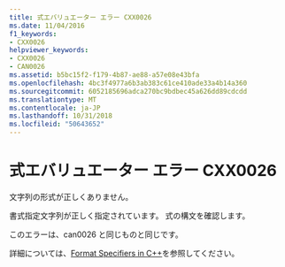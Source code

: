 ```yaml
---
title: 式エバリュエーター エラー CXX0026
ms.date: 11/04/2016
f1_keywords:
- CXX0026
helpviewer_keywords:
- CXX0026
- CAN0026
ms.assetid: b5bc15f2-f179-4b87-ae88-a57e08e43bfa
ms.openlocfilehash: 4bc3f4977a6b3ab383c61ce410ade33a4b14a360
ms.sourcegitcommit: 6052185696adca270bc9bdbec45a626dd89cdcdd
ms.translationtype: MT
ms.contentlocale: ja-JP
ms.lasthandoff: 10/31/2018
ms.locfileid: "50643652"
---
```

# <a name="expression-evaluator-error-cxx0026"></a>式エバリュエーター エラー CXX0026

文字列の形式が正しくありません。

書式指定文字列が正しく指定されています。 式の構文を確認します。

このエラーは、can0026 と同じものと同じです。

詳細については、[Format Specifiers in C++](/visualstudio/debugger/format-specifiers-in-cpp)を参照してください。